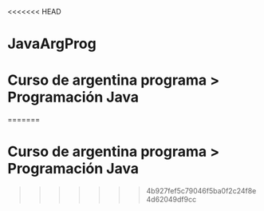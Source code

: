 <<<<<<< HEAD
# JavaArgProg
# Curso de argentina programa > Programación Java 
=======
# Curso de argentina programa > Programación Java
>>>>>>> 4b927fef5c79046f5ba0f2c24f8e4d62049df9cc
